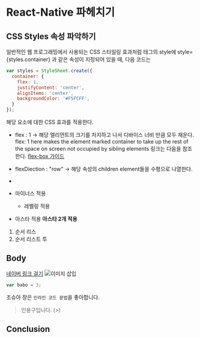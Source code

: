 # React-Native 파헤치기

## CSS Styles 속성 파악하기
일반적인 웹 프로그래밍에서 사용되는 CSS 스타일링 효과처럼 태그의 style에 style={styles.container} 과 같은 속성이 지정되어 있을 때, 다음 코드는
```javascript
var styles = StyleSheet.create({
  container: {
    flex: 1,
    justifyContent: 'center',
    alignItems: 'center',
    backgroundColor: '#F5FCFF',
  }
});
```
해당 요소에 대한 CSS 효과를 적용한다.

- flex : 1 -> 해당 엘리먼트의 크기를 차지하고 나서 디바이스 너비 만큼 모두 채운다.
flex: 1 here makes the element marked container to take up the rest of the space on screen not occupied by sibling elements
링크는 다음을 참조한다. [flex-box 가이드](https://css-tricks.com/snippets/css/a-guide-to-flexbox/)

- flexDiection : "row" -> 해당 속성의 children element들을 수평으로 나열한다. 
- 


- 마이너스 적용
    + 레벨링 적용 
* 아스타 적용
**아스타 2개 적용**
1. 순서 리스
1. 순서 리스트 투

## Body
[네이버 링크 걸기](http://www.naver.com)
![이미지 삽입]()
```javascript
var babo = 3;
```

조슈아 장은 `인라인 코드 문법`을 좋아합니다.

> 인용구입니다. (>)

## Conclusion